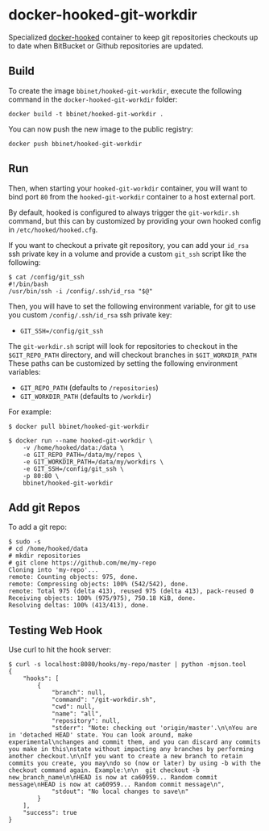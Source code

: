 docker-hooked-git-workdir
=========================

Specialized [docker-hooked](https://github.com/bbinet/docker-hooked) container
to keep git repositories checkouts up to date when BitBucket or Github
repositories are updated.

Build
-----

To create the image `bbinet/hooked-git-workdir`, execute the following
command in the `docker-hooked-git-workdir` folder:

    docker build -t bbinet/hooked-git-workdir .

You can now push the new image to the public registry:
    
    docker push bbinet/hooked-git-workdir


Run
---

Then, when starting your `hooked-git-workdir` container, you will want to bind
port `80` from the `hooked-git-workdir` container to a host external port.

By default, hooked is configured to always trigger the `git-workdir.sh` command,
but this can by customized by providing your own hooked config in
`/etc/hooked/hooked.cfg`.

If you want to checkout a private git repository, you can add your `id_rsa`
ssh private key in a volume and provide a custom `git_ssh` script like the
following:

    $ cat /config/git_ssh
    #!/bin/bash
    /usr/bin/ssh -i /config/.ssh/id_rsa "$@"

Then, you will have to set the following environment variable, for git to use
you custom `/config/.ssh/id_rsa` ssh private key:

  - `GIT_SSH=/config/git_ssh`

The `git-workdir.sh` script will look for repositories to checkout in the
`$GIT_REPO_PATH` directory, and will checkout branches in `$GIT_WORKDIR_PATH`
These paths can be customized by setting the following environment variables:

  - `GIT_REPO_PATH` (defaults to `/repositories`)
  - `GIT_WORKDIR_PATH` (defaults to `/workdir`)

For example:

    $ docker pull bbinet/hooked-git-workdir

    $ docker run --name hooked-git-workdir \
        -v /home/hooked/data:/data \
        -e GIT_REPO_PATH=/data/my/repos \
        -e GIT_WORKDIR_PATH=/data/my/workdirs \
        -e GIT_SSH=/config/git_ssh \
        -p 80:80 \
        bbinet/hooked-git-workdir

Add git Repos
-------------

To add a git repo:

```
$ sudo -s
# cd /home/hooked/data
# mkdir repositories
# git clone https://github.com/me/my-repo
Cloning into 'my-repo'...
remote: Counting objects: 975, done.
remote: Compressing objects: 100% (542/542), done.
remote: Total 975 (delta 413), reused 975 (delta 413), pack-reused 0
Receiving objects: 100% (975/975), 750.18 KiB, done.
Resolving deltas: 100% (413/413), done.
```

Testing Web Hook
----------------
Use curl to hit the hook server:

```
$ curl -s localhost:8080/hooks/my-repo/master | python -mjson.tool
{
    "hooks": [
        {
            "branch": null,
            "command": "/git-workdir.sh",
            "cwd": null,
            "name": "all",
            "repository": null,
            "stderr": "Note: checking out 'origin/master'.\n\nYou are in 'detached HEAD' state. You can look around, make experimental\nchanges and commit them, and you can discard any commits you make in this\nstate without impacting any branches by performing another checkout.\n\nIf you want to create a new branch to retain commits you create, you may\ndo so (now or later) by using -b with the checkout command again. Example:\n\n  git checkout -b new_branch_name\n\nHEAD is now at ca60959... Random commit message\nHEAD is now at ca60959... Random commit message\n",
            "stdout": "No local changes to save\n"
        }
    ],
    "success": true
}
```
